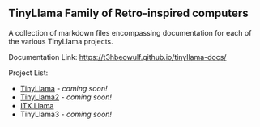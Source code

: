## TinyLlama Family of Retro-inspired computers

A collection of markdown files encompassing documentation for each of the various TinyLlama projects.

Documentation Link: https://t3hbeowulf.github.io/tinyllama-docs/

Project List:
- [TinyLlama](https://github.com/eivindbohler/tinyllama) - _coming soon!_
- [TinyLlama2](https://github.com/eivindbohler/tinyllama2) - _coming soon!_
- [ITX Llama](https://github.com/eivindbohler/itxllama)
- TinyLlama3 - _coming soon!_

